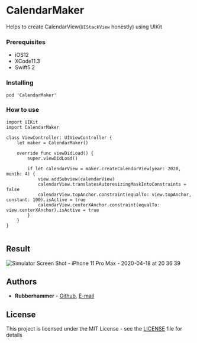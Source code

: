 # CalendarMaker
Helps to create CalendarView(```UIStackView``` honestly) using UIKit

### Prerequisites

- iOS12
- XCode11.3
- Swift5.2

### Installing

```
pod 'CalendarMaker'
```

### How to use

```
import UIKit
import CalendarMaker

class ViewController: UIViewController {
    let maker = CalendarMaker()

    override func viewDidLoad() {
        super.viewDidLoad()
        
        if let calendarView = maker.createCalendarView(year: 2020, month: 4) {
            view.addSubview(calendarView)
            calendarView.translatesAutoresizingMaskIntoConstraints = false
            calendarView.topAnchor.constraint(equalTo: view.topAnchor, constant: 100).isActive = true
            calendarView.centerXAnchor.constraint(equalTo: view.centerXAnchor).isActive = true
        }
    }
}


```

## Result
![Simulator Screen Shot - iPhone 11 Pro Max - 2020-04-18 at 20 36 39](https://user-images.githubusercontent.com/5927910/79636696-8a250600-81b4-11ea-8eaa-1c290134a1a9.png)



## Authors

* **Rubberhammer** - [Github](https://github.com/cpromise), [E-mail](rubberhammer225@gmail.com)

## License

This project is licensed under the MIT License - see the [LICENSE](https://github.com/cpromise/CalendarMaker/blob/master/LICENSE) file for details

